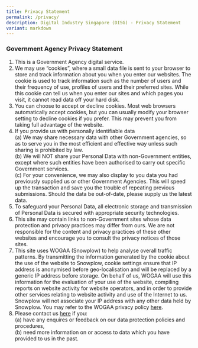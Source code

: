 ```yaml
---
title: Privacy Statement
permalink: /privacy/
description: Digital Industry Singapore (DISG) - Privacy Statement
variant: markdown
---
```

### **Government Agency Privacy Statement**

1. This is a Government Agency digital service.<br>
2. We may use “cookies”, where a small data file is sent to your browser to store and track information about you when you enter our websites. The cookie is used to track information such as the number of users and their frequency of use, profiles of users and their preferred sites. While this cookie can tell us when you enter our sites and which pages you visit, it cannot read data off your hard disk.<br>
3.  You can choose to accept or decline cookies. Most web browsers automatically accept cookies, but you can usually modify your browser setting to decline cookies if you prefer. This may prevent you from taking full advantage of the website.<br>
4.  If you provide us with personally identifiable data<br>
(a) We may share necessary data with other Government agencies, so as to serve you in the most efficient and effective way unless such sharing is prohibited by law.<br>
(b) We will NOT share your Personal Data with non-Government entities, except where such entities have been authorised to carry out specific Government services.<br>
(c) For your convenience, we may also display to you data you had previously supplied us or other Government Agencies. This will speed up the transaction and save you the trouble of repeating previous submissions. Should the data be out-of-date, please supply us the latest data.<br>
5.	To safeguard your Personal Data, all electronic storage and transmission of Personal Data is secured with appropriate security technologies.<br>
6.	This site may contain links to non-Government sites whose data protection and privacy practices may differ from ours. We are not responsible for the content and privacy practices of these other websites and encourage you to consult the privacy notices of those sites.<br>
7.	This site uses WOGAA (Snowplow) to help analyse overall traffic patterns. By transmitting the information generated by the cookie about the use of the website to Snowplow, cookie settings ensure that IP address is anonymised before geo-localisation and will be replaced by a generic IP address before storage. On behalf of us, WOGAA will use this information for the evaluation of your use of the website, compiling reports on website activity for website operators, and in order to provide other services relating to website activity and use of the Internet to us. Snowplow will not associate your IP address with any other data held by Snowplow. You may refer to the WOGAA privacy policy <a href="https://ap-southeast-1-02900067-view.menlosecurity.com/https://wogaa.sg/home/index.html#/privacy-statement">here</a>.<br>
8.	Please contact us <a href="https://form.gov.sg/65546f2b002c8c0012d4841c">here</a> if you:<br>
(a) have any enquires or feedback on our data protection policies and procedures,<br>
(b) need more information on or access to data which you have provided to us in the past.<br>
